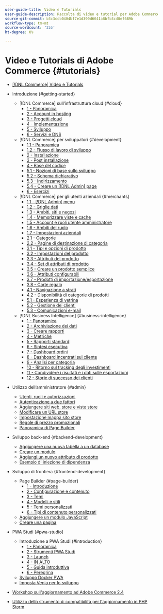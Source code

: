 ```yaml
---
user-guide-title: Video e Tutorials
user-guide-description: Raccolta di video e tutorial per Adobe Commerce e Magenti Open Source.
source-git-commit: b3c3ccb0404bf7e1d390d6041a8bfb3cd0ef689b
workflow-type: tm+mt
source-wordcount: '255'
ht-degree: 0%

---
```



# Video e Tutorials di Adobe Commerce {#tutorials}

+ [[!DNL Commerce] Video e Tutorials](overview.md)

+ Introduzione {#getting-started}
   + [!DNL Commerce] sull&#39;infrastruttura cloud {#cloud}
      + [1 - Panoramica](./cloud/1-overview.md)
      + [2 - Account in hosting](./cloud/2-accounts.md)
      + [3 - Progetti cloud](./cloud/3-projects.md)
      + [4 - Implementazione](./cloud/4-deployment.md)
      + [5 - Sviluppo](./cloud/5-dev-config.md)
      + [6 - Servizi e DNS](./cloud/6-launch.md)
   + [!DNL Commerce] per sviluppatori {#development}
      + [1.1 - Panoramica](./developer/backend-1-1-overview.md)
      + [1.2 - Flusso di lavoro di sviluppo](./developer/backend-1-2-workflow.md)
      + [2 - Installazione](./developer/backend-2-install.md)
      + [3 - Post installazione](./developer/backend-3-post-install.md)
      + [4 - Base del codice](./developer/backend-4-code-base.md)
      + [5.1 - Nozioni di base sullo sviluppo](./developer/backend-5-1-dev-basics.md)
      + [5.2 - Schema dichiarativo](./developer/backend-5-2-declarative-schema.md)
      + [5.3 - Indirizzamento](./developer/backend-5-3-routing.md)
      + [5.4 - Creare un [!DNL Admin] page](./developer/backend-5-4-admin-page.md)
      + [6 - Esercizi](./developer/backend-6-practice.md)
   + [!DNL Commerce] per gli utenti aziendali {#merchants}
      + [1,1 - [!DNL Admin] menu](./merchant/introduction/1-1-menus.md)
      + [1.2 - Griglie dati](./merchant/introduction/1-2-data-grids.md)
      + [1.3 - Ambiti, siti e negozi](./merchant/introduction/1-3-apps-scopes-sites-stores.md)
      + [1.4 - Memorizzare viste e cache](./merchant/introduction/1-4-store-views-cache.md)
      + [1.5 - Account e ruoli utente amministratore](./merchant/introduction/1-5-users-roles.md)
      + [1.6 - Ambiti del ruolo](./merchant/introduction/1-6-role-scopes.md)
      + [1.7 - Impostazioni aziendali](./merchant/introduction/1-7-business-settings.md)
      + [2.1 - Categorie](./merchant/introduction/2-1-categories.md)
      + [2.2 - Pagine di destinazione di categoria](./merchant/introduction/2-2-category-landing-page.md)
      + [3.1 - Tipi e opzioni di prodotto](./merchant/introduction/3-1-product-types-options.md)
      + [3.2 - Impostazioni del prodotto](./merchant/introduction/3-2-product-settings.md)
      + [3.3 - Attributi del prodotto](./merchant/introduction/3-3-product-attributes.md)
      + [3.4 - Set di attributi di prodotto](./merchant/introduction/3-4-product-attribute-sets.md)
      + [3.5 - Creare un prodotto semplice](./merchant/introduction/3-5-create-simple-product.md)
      + [3.6 - Attributi configurabili](./merchant/introduction/3-6-configurable-attributes.md)
      + [3.7 - Prodotti di importazione/esportazione](./merchant/introduction/3-7-import-export-products.md)
      + [3.8 - Carte regalo](./merchant/introduction/3-8-gift-cards.md)
      + [4.1 - Navigazione a strati](./merchant/introduction/4-1-layered-navigation.md)
      + [4.2 - Disponibilità di categorie di prodotti](./merchant/introduction/4-2-arrange-product-categories.md)
      + [5.1 - Esperienza di vetrina](./merchant/introduction/5-1-storefront-experience.md)
      + [5.2 - Gestione dei clienti](./merchant/introduction/5-2-customer-management.md)
      + [5.3 - Comunicazioni e-mail](./merchant/introduction/5-3-store-communications.md)
   + [!DNL Business Intelligence] {#business-intelligence}
      + [1 - Panoramica](./merchant/business-intelligence/1-overview.md)
      + [2 - Archiviazione dei dati](./merchant/business-intelligence/2-data-warehousing.md)
      + [3 - Creare rapporti](./merchant/business-intelligence/3-build-reports.md)
      + [4 - Metriche](./merchant/business-intelligence/4-metrics.md)
      + [5 - Rapporti standard](./merchant/business-intelligence/5-standard-reports.md)
      + [6 - Sintesi esecutiva](./merchant/business-intelligence/6-executive-summary-dashboard.md)
      + [7 - Dashboard ordini](./merchant/business-intelligence/7-orders-dashboard.md)
      + [8 - Dashboard incentrati sul cliente](./merchant/business-intelligence/8-customer-focused-dashboards.md)
      + [9 - Analisi per categoria](./merchant/business-intelligence/9-category-analysis.md)
      + [10 - Ritorno sul tracking degli investimenti](./merchant/business-intelligence/10-roi-tracking.md)
      + [11 - Condividere i risultati e i dati sulle esportazioni](./merchant/business-intelligence/11-share-results-export-data.md)
      + [12 - Storie di successo dei clienti](./merchant/business-intelligence/12-customer-success.md)

+ Utilizzo dell’amministratore {#admin}
   + [Utenti, ruoli e autorizzazioni](./merchant/users-roles-permissions.md)
   + [Autenticazione a due fattori](./merchant/two-factor-authentication.md)
   + [Aggiungere siti web, store e viste store](./merchant/add-websites-stores-views.md)
   + [Modificare un URL store](./merchant/change-store-url.md)
   + [Impostazione mappa sito store](./merchant/site-map-setup.md)
   + [Regole di prezzo promozionali](./merchant/promotions-price-rules.md)
   + [Panoramica di Page Builder](./merchant/page-builder-overview.md)

+ Sviluppo back-end {#backend-development}
   + [Aggiungere una nuova tabella a un database](./developer/add-new-db-table.md)
   + [Creare un modulo](developer/create-module.md)
   + [Aggiungi un nuovo attributo di prodotto](./developer/add-product-attribute.md)
   + [Esempio di iniezione di dipendenza](./developer/dependency-injection.md)

+ Sviluppo di frontiera {#frontend-development}
   + Page Builder {#page-builder}
      + [1 - Introduzione](./developer/page-builder/1-intro-case-studies.md)
      + [2 - Configurazione e contenuto](./developer/page-builder/2-config-create-content.md)
      + [3 - Temi](./developer/page-builder/3-themes.md)
      + [4 - Modelli e stili](./developer/page-builder/4-admin-templates-apply-styles.md)
      + [5 - Temi personalizzati](./developer/page-builder/5-customize-theme.md)
      + [6 - Tipi di contenuto personalizzati](developer/page-builder/6-custom-content-types.md)
   + [Aggiungere un modulo JavaScript](developer/add-javascript-module.md)
   + [Creare una pagina](developer/create-new-page.md)

+ PWA Studi {#pwa-studio}
   + Introduzione a PWA Studi {#introduction}
      + [1 - Panoramica](./pwa/introduction/1-overview.md)
      + [2 - Strumenti PWA Studi](./pwa/introduction/2-pwa-studio-tools.md)
      + [3 - Launch](pwa/introduction/3-launch.md)
      + [4 - IN ALTO](./pwa/introduction/4-upward.md)
      + [5 - Guida introduttiva](./pwa/introduction/5-getting-started.md)
      + [6 - Peregrina](./pwa/introduction/6-peregrine.md)
   + [Sviluppo Docker PWA](./pwa/pwa-docker-development.md)
   + [Imposta Venia per lo sviluppo](pwa/set-up-venia-for-dev.md)

+ [Workshop sull&#39;aggiornamento ad Adobe Commerce 2.4](./upgrade-workshop.md)
+ [Utilizzo dello strumento di compatibilità per l&#39;aggiornamento in PHP Storm](./upgrade/uct-phpstorm.md)
